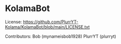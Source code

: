 # KolamaBot

License: https://github.com/PlurrYT-Kolama/KolamaBot/blob/main/LICENSE.txt


Contributors: Bob (mynameisbob1928) PlurrYT (plurryt)

